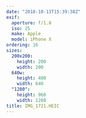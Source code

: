 ```yaml
---
date: "2018-10-13T15:39:38Z"
exif:
  aperture: f/1.8
  iso: 25
  make: Apple
  model: iPhone X
ordering: 16
sizes:
  200x200:
    height: 200
    width: 200
  640w:
    height: 480
    width: 640
  "1280":
    height: 960
    width: 1280
title: IMG_1721.HEIC
---
```

